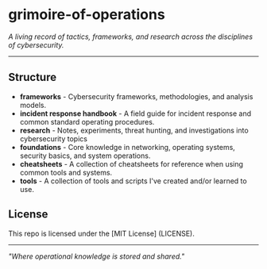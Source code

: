 # grimoire-of-operations

*A living record of tactics, frameworks, and research across the disciplines of cybersecurity.*

---

## Structure 

- **frameworks** - Cybersecurity frameworks, methodologies, and analysis models.
- **incident response handbook** - A field guide for incident response and common standard operating procedures.
- **research** - Notes, experiments, threat hunting, and investigations into cybersecurity topics
- **foundations** - Core knowledge in networking, operating systems, security basics, and system operations.
- **cheatsheets** - A collection of cheatsheets for reference when using common tools and systems.
- **tools** - A collection of tools and scripts I've created and/or learned to use. 
## License 

This repo is licensed under the [MIT License] (LICENSE). 

---

_"Where operational knowledge is stored and shared."_
